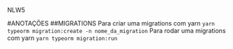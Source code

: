 NLW5

#ANOTAÇÕES
##MIGRATIONS
Para criar uma migrations com yarn
`yarn typeorm migration:create -n nome_da_migration`
Para rodar uma migrations com yarn
`yarn typeorm migration:run`
